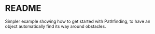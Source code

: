# README

Simpler example showing how to get started with Pathfinding, to have an object automatically find its way around obstacles.

